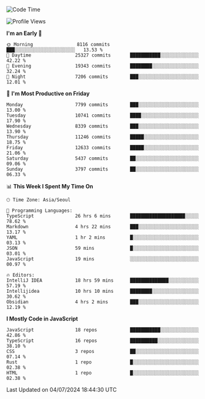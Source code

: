 <!--START_SECTION:waka-->
![Code Time](http://img.shields.io/badge/Code%20Time-6%2C349%20hrs%2026%20mins-blue)

![Profile Views](http://img.shields.io/badge/Profile%20Views-0-blue)

**I'm an Early 🐤** 

```text
🌞 Morning                8116 commits        ███░░░░░░░░░░░░░░░░░░░░░░   13.53 % 
🌆 Daytime                25327 commits       ███████████░░░░░░░░░░░░░░   42.22 % 
🌃 Evening                19343 commits       ████████░░░░░░░░░░░░░░░░░   32.24 % 
🌙 Night                  7206 commits        ███░░░░░░░░░░░░░░░░░░░░░░   12.01 % 
```
📅 **I'm Most Productive on Friday** 

```text
Monday                   7799 commits        ███░░░░░░░░░░░░░░░░░░░░░░   13.00 % 
Tuesday                  10741 commits       ████░░░░░░░░░░░░░░░░░░░░░   17.90 % 
Wednesday                8339 commits        ███░░░░░░░░░░░░░░░░░░░░░░   13.90 % 
Thursday                 11246 commits       █████░░░░░░░░░░░░░░░░░░░░   18.75 % 
Friday                   12633 commits       █████░░░░░░░░░░░░░░░░░░░░   21.06 % 
Saturday                 5437 commits        ██░░░░░░░░░░░░░░░░░░░░░░░   09.06 % 
Sunday                   3797 commits        ██░░░░░░░░░░░░░░░░░░░░░░░   06.33 % 
```


📊 **This Week I Spent My Time On** 

```text
🕑︎ Time Zone: Asia/Seoul

💬 Programming Languages: 
TypeScript               26 hrs 6 mins       ████████████████████░░░░░   78.62 % 
Markdown                 4 hrs 22 mins       ███░░░░░░░░░░░░░░░░░░░░░░   13.17 % 
YAML                     1 hr 2 mins         █░░░░░░░░░░░░░░░░░░░░░░░░   03.13 % 
JSON                     59 mins             █░░░░░░░░░░░░░░░░░░░░░░░░   03.01 % 
JavaScript               19 mins             ░░░░░░░░░░░░░░░░░░░░░░░░░   00.97 % 

🔥 Editors: 
IntelliJ IDEA            18 hrs 59 mins      ██████████████░░░░░░░░░░░   57.19 % 
Intellijidea             10 hrs 10 mins      ████████░░░░░░░░░░░░░░░░░   30.62 % 
Obsidian                 4 hrs 2 mins        ███░░░░░░░░░░░░░░░░░░░░░░   12.19 % 
```

**I Mostly Code in JavaScript** 

```text
JavaScript               18 repos            ███████████░░░░░░░░░░░░░░   42.86 % 
TypeScript               16 repos            ██████████░░░░░░░░░░░░░░░   38.10 % 
CSS                      3 repos             ██░░░░░░░░░░░░░░░░░░░░░░░   07.14 % 
Rust                     1 repo              █░░░░░░░░░░░░░░░░░░░░░░░░   02.38 % 
HTML                     1 repo              █░░░░░░░░░░░░░░░░░░░░░░░░   02.38 % 
```




 Last Updated on 04/07/2024 18:44:30 UTC
<!--END_SECTION:waka-->
